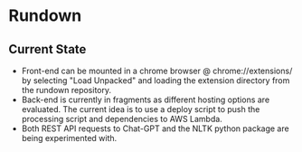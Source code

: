 # Rundown

## Current State
* Front-end can be mounted in a chrome browser @ chrome://extensions/ by selecting "Load Unpacked" and loading the extension directory from the rundown repository.
* Back-end is currently in fragments as different hosting options are evaluated. The current idea is to use a deploy script to push the processing script and dependencies to AWS Lambda.
* Both REST API requests to Chat-GPT and the NLTK python package are being experimented with.

